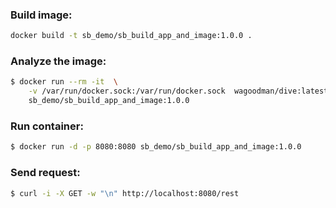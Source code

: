 ### Build image:

```bash
docker build -t sb_demo/sb_build_app_and_image:1.0.0 .
```

### Analyze the image:

```bash
$ docker run --rm -it  \
    -v /var/run/docker.sock:/var/run/docker.sock  wagoodman/dive:latest  \
    sb_demo/sb_build_app_and_image:1.0.0
```

### Run container:

```bash
$ docker run -d -p 8080:8080 sb_demo/sb_build_app_and_image:1.0.0
```

### Send request:

```bash
$ curl -i -X GET -w "\n" http://localhost:8080/rest
```